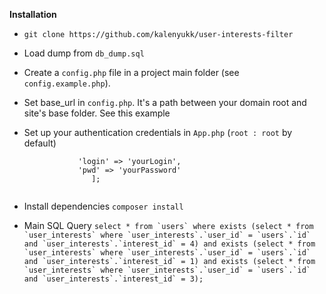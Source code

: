 
**Installation**

 - `git clone https://github.com/kalenyukk/user-interests-filter`
 - Load dump from `db_dump.sql`
 - Create a `config.php` file in a project main folder (see `config.example.php`).
 - Set base_url in `config.php`. It's a path between your domain root and site's base folder. See this example
 - Set up your authentication credentials in `App.php` (`root : root` by default)

    ```$credentials = [
                'login' => 'yourLogin',
                'pwd' => 'yourPassword'
                   ];
                   
 - Install dependencies 
	 `composer install`
 - Main SQL Query 
 ``select * from `users` where exists (select * from `user_interests` where `user_interests`.`user_id` = `users`.`id` and `user_interests`.`interest_id` = 4) and exists (select * from `user_interests` where `user_interests`.`user_id` = `users`.`id` and `user_interests`.`interest_id` = 1) and exists (select * from `user_interests` where `user_interests`.`user_id` = `users`.`id` and `user_interests`.`interest_id` = 3);``